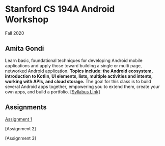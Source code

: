 # Stanford CS 194A Android Workshop
Fall 2020

## Amita Gondi

Learn basic, foundational techniques for developing Android mobile applications and apply those toward building a single or multi page, networked Android application.
**Topics include: the Android ecosystem, introduction to Kotlin, UI elements, lists, multiple activities and intents, working with APIs, and cloud storage.**
The goal for this class is to build several Android apps together, empowering you to extend them, create your own apps, and build a portfolio.
[[Syllabus Link]](https://piazza.com/class_profile/syllabus/kf419yi01sy6rt)

## Assignments
[Assignment 1](https://github.com/agondi/CS194A/tree/master/HW1)

[Assignment 2]

[Assignment 3]




